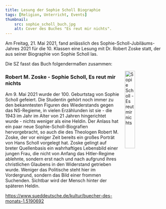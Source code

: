 ```yaml
---
title: Lesung der Sophie Scholl Biographie
tags: [Religion, Unterricht, Events]
thumbnail: 
    src: sophie_scholl_buch.jpg
    alt: Cover des Buches "Es reut mir nichts".
---
```

<p>Am Freitag, 21. Mai 2021, fand anlässlich des Sophie-Scholl-Jubiläums-Jahres 2021 für die 10. Klassen eine Lesung mit Dr. Robert Zoske statt, der aus seiner Biographie von Sophie Scholl las.</p>
<p>Die SZ fasst das Buch folgendermaßen zusammen:</p>
<img src="/images/sophie_scholl_buch.jpg" alt="Sopie Scholl - Es reut mir nichts" style="float: right; margin-left: 15px; width: 25%; margin-bottom: 15px"></img>
<h3>Robert M. Zoske - Sophie Scholl, Es reut mir nichts</h3>
<p>Am 9. Mai 2021 wurde der 100. Geburtstag von Sophie Scholl gefeiert. Die Studentin gehört noch immer zu den bekanntesten Figuren des Wiederstands gegen das NS-Regieme, in vielen Erzählunden ist sie - die 1943 im Jahr im Alter von 21 Jahren hingerichtet wurde - nichts weniger als eine Heldin. Der Anlass hat ein paar neue Sophie-Scholl-Biografien hervorgebracht, so auch die des Theologen Robert M. Zoske, der vor einiger Zeit bereits ein großes Porträt von Hans Scholl vorgelegt hat. Zoske gelingt auf breter Quellenbasis ein wahrhaftiges Lebensbild einer jungen Frau, die nicht von Anfang das Hitler-Regime ablehnte, sondern erst nach und nach aufgrund ihres christlichen Glaubens in den Widerstand getrieben wurde. Weniger das Politische steht hier im Vordergrund, sondern das Bild einer frommen Suchenden. Sichtbar wird der Mensch hinter der späteren Heldin.</p>
<a href="https://www.sueddeutsche.de/kultur/buecher-des-monats-1.5190692">https://www.sueddeutsche.de/kultur/buecher-des-monats-1.5190692</a>